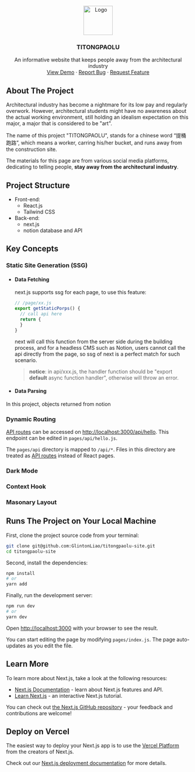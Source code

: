 <!-- PROJECT LOGO -->
<br />
<div align="center">
  <a href="https://github.com/othneildrew/Best-README-Template">
    <img src="images/logo.png" alt="Logo" width="80" height="80">
  </a>

  <h3 align="center">TITONGPAOLU</h3>

  <p align="center">
    An informative website that keeps people away from the architectural industry
    <br />
    <a href="https://github.com/glintonliao/titongpaolu-site">View Demo</a>
    ·
    <a href="https://github.com/glintonliao/titongpaolu-site/issues">Report Bug</a>
    ·
    <a href="https://github.com/glintonliao/titongpaolu-site/issues">Request Feature</a>
  </p>
</div>

<!-- ABOUT THE PROJECT -->
## About The Project

Architectural industry has become a nightmare for its low pay and regularly overwork. However, architectural students might have no awareness about the actual working environment, still holding an idealism expectation on this major, a major that is considered to be "art".

The name of this project "TITONGPAOLU", stands for a chinese word “提桶跑路”, which means a worker, carring his/her bucket, and runs away from the construction site.

The materials for this page are from various social media platforms, dedicating to telling people, **stay away from the architectural industry**.

## Project Structure

+ Front-end: 
  + React.js
  + Tailwind CSS
+ Back-end: 
  + next.js
  + notion database and API
  
## Key Concepts

### Static Site Generation (SSG)

+ #### Data Fetching
  
   next.js supports ssg for each page, to use this feature:
   ```javascript
   // /page/xx.js
   export getStaticPorps() {
     // call api here
     return {
     }
   }
   ```
   next will call this function from the server side during the building process, and for a headless CMS such as Notion, users cannot call the api directly from the page, so ssg of next is a perfect match for such scenario.

  > **notice**: in api/xxx.js, the handler function should be "export **default** async function handler", otherwise will throw an error.
  
+ #### Data Parsing

In this project, objects returned from notion 

### Dynamic Routing

[API routes](https://nextjs.org/docs/api-routes/introduction) can be accessed on [http://localhost:3000/api/hello](http://localhost:3000/api/hello). This endpoint can be edited in `pages/api/hello.js`.

The `pages/api` directory is mapped to `/api/*`. Files in this directory are treated as [API routes](https://nextjs.org/docs/api-routes/introduction) instead of React pages.

### Dark Mode

### Context Hook

### Masonary Layout

## Runs The Project on Your Local Machine

First, clone the project source code from your terminal:

```bash
git clone git@github.com:GlintonLiao/titongpaolu-site.git
cd titongpaolu-site
```

Second, install the dependencies:

```sh
npm install
# or
yarn add
```

Finally, run the development server:

```bash
npm run dev
# or
yarn dev
```

Open [http://localhost:3000](http://localhost:3000) with your browser to see the result.

You can start editing the page by modifying `pages/index.js`. The page auto-updates as you edit the file.

## Learn More

To learn more about Next.js, take a look at the following resources:

- [Next.js Documentation](https://nextjs.org/docs) - learn about Next.js features and API.
- [Learn Next.js](https://nextjs.org/learn) - an interactive Next.js tutorial.

You can check out [the Next.js GitHub repository](https://github.com/vercel/next.js/) - your feedback and contributions are welcome!

## Deploy on Vercel

The easiest way to deploy your Next.js app is to use the [Vercel Platform](https://vercel.com/new?utm_medium=default-template&filter=next.js&utm_source=create-next-app&utm_campaign=create-next-app-readme) from the creators of Next.js.

Check out our [Next.js deployment documentation](https://nextjs.org/docs/deployment) for more details.
